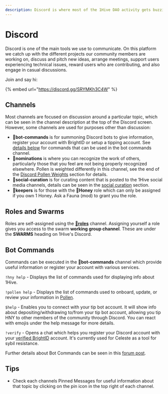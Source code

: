 ```yaml
---
description: Discord is where most of the 1Hive DAO activity gets buzzing.
---
```


# Discord

Discord is one of the main tools we use to communicate. On this platform we catch up with the different projects our community members are working on, discuss and pitch new ideas, arrange meetings, support users experiencing technical issues, reward users who are contributing, and also engage in casual discussions.

Join and say hi:&#x20;

{% embed url="https://discord.gg/SRYMKh3C4W" %}

## Channels

Most channels are focused on discussion around a particular topic, which can be seen in the channel description at the top of the Discord screen. However, some channels are used for purposes other than discussion:

* **🤖bot-commands** is for summoning Discord bots to give information, register your account with BrightID or setup a tipping account. See [details below](discord.md#bot-commands) for commands that can be used in the bot commands channel.
* **🍄nominations** is where you can recognize the work of others, particularly those that you feel are not being properly recognized elsewhere. Pollen is weighted differently in this channel, see the end of the [Discord Pollen Weights](pollen.md#discord-pollen-weights) section for details.
* 🐝**social-curation** is for curating content that is posted to the 1Hive social media channels, details can be seen in the [social curation](../community/media/social-curation.md) section.
* 🍯**keepers** is for those with the 🍯**Honey** role which can only be assigned if you own 1 Honey. Ask a Fauna (mod) to grant you the role.

## Roles and Swarms

Roles are self-assigned using the [🧚**roles**](https://discord.gg/63Z3MrEcM7) channel. Assigning yourself a role gives you access to the swarm **working group channel**. These are under the **SWARMS** heading on 1Hive's Discord.

## **Bot Commands**

Commands can be executed in the **🤖bot-commands** channel which provide useful information or register your account with various services.

`!hny help` - Displays the list of commands used for displaying info about 1Hive.

`!pollen help` - Displays the list of commands used to onboard, update, or review your information in [Pollen](pollen.md).

`$help` -  Enables you to connect with your tip bot account. It will show info about depositing/withdrawing to/from your tip bot account, allowing you tip HNY to other members of the community through Discord. You can react with emojis under the help message for more details.

`!verify` - Opens a chat which helps you register your Discord account with your [verified BrightID](../guides/brightid.md) account. It's currently used for Celeste as a tool for sybil resistance.

Further details about Bot Commands can be seen in this [forum post](https://forum.1hive.org/t/discord-bot-commands/1298/2).

## **Tips**

* Check each channels Pinned Messages for useful information about that topic by clicking on the pin icon in the top right of each channel.
